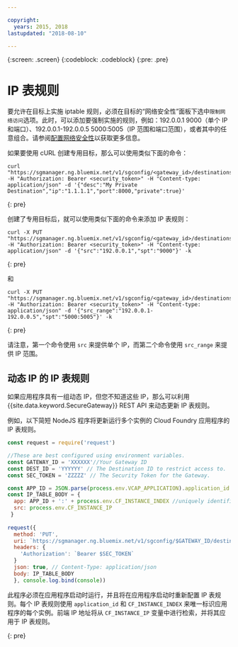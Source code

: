 ```yaml
---

copyright:
  years: 2015, 2018
lastupdated: "2018-08-10"

---
```

{:screen: .screen}
{:codeblock: .codeblock}
{:pre: .pre}

# IP 表规则

要允许在目标上实施 iptable 规则，必须在目标的“网络安全性”面板下选中`限制网络访问`选项。此时，可以添加要强制实施的规则，例如：192.0.0.1 9000（单个 IP 和端口）、192.0.0.1-192.0.0.5 5000:5005（IP 范围和端口范围），或者其中的任意组合。请参阅[配置网络安全性](./securegateway_destination.html#configuring-network-security)以获取更多信息。

如果要使用 cURL 创建专用目标，那么可以使用类似下面的命令：

```
curl "https://sgmanager.ng.bluemix.net/v1/sgconfig/<gateway_id>/destinations" -H "Authorization: Bearer <security_token>" -H "Content-type: application/json" -d '{"desc":"My Private Destination","ip":"1.1.1.1","port":8000,"private":true}'
```
{: pre}

创建了专用目标后，就可以使用类似下面的命令来添加 IP 表规则：

```
curl -X PUT "https://sgmanager.ng.bluemix.net/v1/sgconfig/<gateway_id>/destinations/<destination_id>/ipTableRule" -H "Authorization: Bearer <security_token>" -H "Content-type: application/json" -d '{"src":"192.0.0.1","spt":"9000"}' -k
```
{: pre}

和

```
curl -X PUT "https://sgmanager.ng.bluemix.net/v1/sgconfig/<gateway_id>/destinations/<destination_id>/ipTableRule" -H "Authorization: Bearer <security_token>" -H "Content-type: application/json" -d '{"src_range":"192.0.0.1-192.0.0.5","spt":"5000:5005"}' -k
```
{: pre}

请注意，第一个命令使用 `src` 来提供单个 IP，而第二个命令使用 `src_range` 来提供 IP 范围。

## 动态 IP 的 IP 表规则

如果应用程序具有一组动态 IP，但您不知道这些 IP，那么可以利用 {{site.data.keyword.SecureGateway}} REST API 来动态更新 IP 表规则。

例如，以下简短 NodeJS 程序将更新运行多个实例的 Cloud Foundry 应用程序的 IP 表规则。

```javascript
const request = require('request')

//These are best configured using environment variables.
const GATEWAY_ID = 'XXXXXX'//Your Gateway ID
const DEST_ID = 'YYYYYY' // The Destination ID to restrict access to.
const SEC_TOKEN = 'ZZZZZ' // The Security Token for the Gateway.

const APP_ID = JSON.parse(process.env.VCAP_APPLICATION).application_id
const IP_TABLE_BODY = {
  app: APP_ID + ':' + process.env.CF_INSTANCE_INDEX //uniquely identifies the app and instance for ip table rule.
  src: process.env.CF_INSTANCE_IP 
 }
 
request({
  method: 'PUT',
  uri: `https://sgmanager.ng.bluemix.net/v1/sgconfig/$GATEWAY_ID/destinations/$DEST_ID/ipTableRule`
  headers: {
    'Authorization': `Bearer $SEC_TOKEN`
  }
  json: true, // Content-Type: application/json
  body: IP_TABLE_BODY
  }, console.log.bind(console)) 
```

此程序必须在应用程序启动时运行，并且将在应用程序启动时重新配置 IP 表规则。每个 IP 表规则使用 `application_id` 和 `CF_INSTANCE_INDEX` 来唯一标识应用程序的每个实例。前端 IP 地址将从 `CF_INSTANCE_IP` 变量中进行检索，并将其应用于 IP 表规则。


{: pre}

